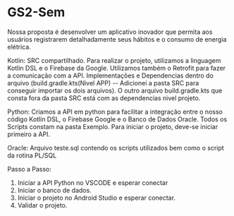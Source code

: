 # GS2-Sem
Nossa proposta é desenvolver um aplicativo inovador que permita aos usuários registrarem 
detalhadamente seus hábitos e o consumo de energia elétrica.

Kotlin: SRC compartilhado. Para realizar o projeto, utilizamos a linguagem Kotlin DSL e o Firebase da Google. Utilizamos também o Retrofit para fazer a comunicação com a API. Implementações e Dependencias dentro do arquivo (build.gradle.kts(Nivel APP) -- Adicionei a pasta SRC para conseguir importar os dois arquivos). O outro arquivo build.gradle.kts que consta fora da pasta SRC está com as dependencias nivel projeto.

Python: Criamos a API em python para facilitar a integração entre o nosso código Kotlin DSL, o Firebase Google e o Banco de Dados Oracle. Todos os Scripts constam na pasta Exemplo. Para iniciar o projeto, deve-se iniciar primeiro a API.


Oracle: Arquivo teste.sql contendo os scripts utilizados bem como o script da rotina PL/SQL

Passo a Passo:

1. Iniciar a API Python no VSCODE e esperar conectar
2. Iniciar o banco de dados.
3. Iniciar o projeto no Android Studio e esperar conectar.
4. Validar o projeto.
